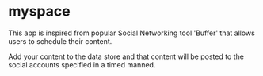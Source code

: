 # myspace
This app is inspired from popular Social Networking tool 'Buffer' that allows users to schedule their content.

Add your content to the data store and that content will be posted to the social accounts specified in a timed manned.